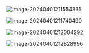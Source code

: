 ![image-20240401211554331](C:\Users\Administrator\AppData\Roaming\Typora\typora-user-images\image-20240401211554331.png)

![image-20240401211740490](C:\Users\Administrator\AppData\Roaming\Typora\typora-user-images\image-20240401211740490.png)

![image-20240401212004292](C:\Users\Administrator\AppData\Roaming\Typora\typora-user-images\image-20240401212004292.png)

![image-20240401212828996](C:\Users\Administrator\AppData\Roaming\Typora\typora-user-images\image-20240401212828996.png)